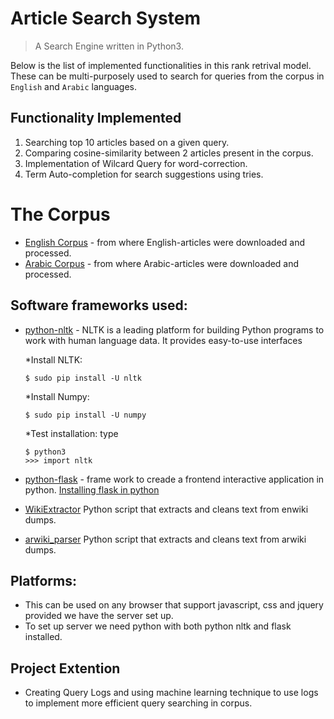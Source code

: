 # Article Search System 
> A Search Engine written in Python3.

Below is the list of implemented functionalities in this rank retrival model. These can be multi-purposely used to search for queries from the corpus in `English` and `Arabic` languages.

## Functionality Implemented

  1. Searching top 10 articles based on a given query.
  2. Comparing cosine-similarity between 2 articles present in the corpus.
  3. Implementation of Wilcard Query for word-correction.
  4. Term Auto-completion for search suggestions using tries.


# The Corpus 
 * [English Corpus](https://dumps.wikimedia.org/enwiki/latest/) - from where English-articles were downloaded and processed.
 * [Arabic Corpus](https://dumps.wikimedia.org/arwiki/latest/) - from where Arabic-articles were downloaded and processed.


## Software frameworks used:

 * [python-nltk](http://www.nltk.org/) - NLTK is a leading platform for building Python programs to work with human language data. It provides easy-to-use interfaces
 
    *Install NLTK:
    
    ```$ sudo pip install -U nltk```
   
   
   *Install Numpy: 
    
    ```$ sudo pip install -U numpy```
   
   
   *Test installation: type 
    
    ```
   $ python3 
   >>> import nltk
   ```

 * [python-flask](https://www.loomio.org/) - frame work to creade a frontend interactive application in python. [Installing flask in python](http://hanzratech.in/2015/01/16/setting-up-flask-in-ubuntu-14-04-in-virtual-environment.html)
 
 * [WikiExtractor](https://github.com/attardi/wikiextractor) Python script that extracts and cleans text from enwiki dumps.
 
 * [arwiki_parser](https://github.com/owo/arwiki_parser) Python script that extracts and cleans text from arwiki dumps.

 
## Platforms:

 * This can be used on any browser that support javascript, css and jquery provided we have the server set up.
 * To set up server we need python with both python nltk and flask installed.
 
## Project Extention
 * Creating Query Logs and using machine learning technique to use logs to implement more efficient query searching in corpus.
